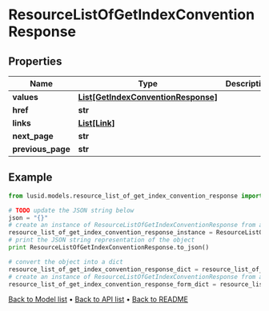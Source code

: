 # ResourceListOfGetIndexConventionResponse


## Properties
Name | Type | Description | Notes
------------ | ------------- | ------------- | -------------
**values** | [**List[GetIndexConventionResponse]**](GetIndexConventionResponse.md) |  | 
**href** | **str** |  | [optional] 
**links** | [**List[Link]**](Link.md) |  | [optional] 
**next_page** | **str** |  | [optional] 
**previous_page** | **str** |  | [optional] 

## Example

```python
from lusid.models.resource_list_of_get_index_convention_response import ResourceListOfGetIndexConventionResponse

# TODO update the JSON string below
json = "{}"
# create an instance of ResourceListOfGetIndexConventionResponse from a JSON string
resource_list_of_get_index_convention_response_instance = ResourceListOfGetIndexConventionResponse.from_json(json)
# print the JSON string representation of the object
print ResourceListOfGetIndexConventionResponse.to_json()

# convert the object into a dict
resource_list_of_get_index_convention_response_dict = resource_list_of_get_index_convention_response_instance.to_dict()
# create an instance of ResourceListOfGetIndexConventionResponse from a dict
resource_list_of_get_index_convention_response_form_dict = resource_list_of_get_index_convention_response.from_dict(resource_list_of_get_index_convention_response_dict)
```
[Back to Model list](../README.md#documentation-for-models) &#8226; [Back to API list](../README.md#documentation-for-api-endpoints) &#8226; [Back to README](../README.md)



